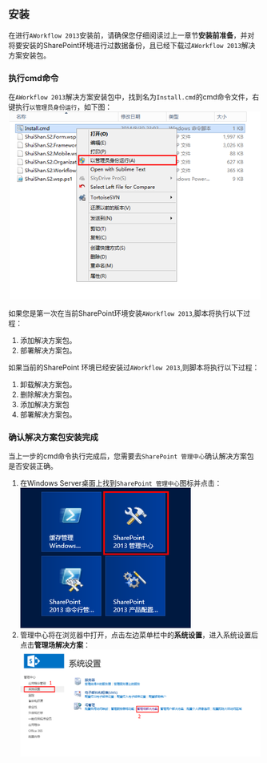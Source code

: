## 安装
在进行`AWorkflow 2013`安装前，请确保您仔细阅读过上一章节**安装前准备**，并对将要安装的SharePoint环境进行过数据备份，且已经下载过`AWorkflow 2013`解决方案安装包。

### 执行cmd命令
在`AWorkflow 2013`解决方案安装包中，找到名为`Install.cmd`的cmd命令文件，右键执行`以管理员身份运行`，如下图：
![执行cmd命令](imgs/installation.1.png)

如果您是第一次在当前SharePoint环境安装`AWorkflow 2013`,脚本将执行以下过程：

1. 添加解决方案包。
2. 部署解决方案包。

如果当前的SharePoint 环境已经安装过`AWorkflow 2013`,则脚本将执行以下过程：

1. 卸载解决方案包。
2. 删除解决方案包。
3. 添加解决方案包
4. 部署解决方案包。

### 确认解决方案包安装完成
当上一步的cmd命令执行完成后，您需要去`SharePoint 管理中心`确认解决方案包是否安装正确。

1. 在Windows Server桌面上找到`SharePoint 管理中心`图标并点击：![SharePoint 管理中心](imgs/installation.2.png)
2. 管理中心将在浏览器中打开，点击左边菜单栏中的**系统设置**，进入系统设置后点击**管理场解决方案**：![管理场解决方案](imgs/installation.3.png)